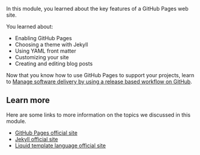 In this module, you learned about the key features of a GitHub Pages web site.

You learned about:

- Enabling GitHub Pages
- Choosing a theme with Jekyll
- Using YAML front matter
- Customizing your site
- Creating and editing blog posts

Now that you know how to use GitHub Pages to support your projects, learn to [Manage software delivery by using a release based workflow on GitHub](/learn/modules/release-based-workflow-github/).

## Learn more

Here are some links to more information on the topics we discussed in this module.

- [GitHub Pages official site](https://pages.github.com/?azure-portal=true)
- [Jekyll official site](https://jekyllrb.com/?azure-portal=true)
- [Liquid template language official site](https://shopify.github.io/liquid/?azure-portal=true)